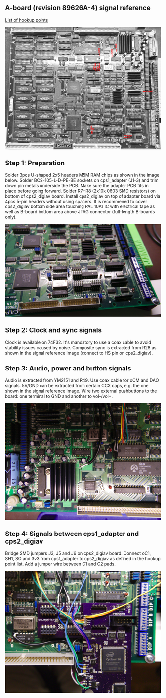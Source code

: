 A-board (revision 89626A-4) signal reference
--------------------------
[List of hookup points](./cps1_hookup_points.txt)

![](cps1_hookup_points.jpg)


Step 1: Preparation
--------------------------

Solder 3pcs U-shaped 2x5 headers M5M RAM chips as shown in the image below. Solder BCS-105-L-D-PE-BE sockets on cps1_adapter (J1-3) and trim down pin metals underside the PCB. Make sure the adapter PCB fits in place before going forward. Solder R7+R8 (2x10k 0603 SMD resistors) on bottom of cps2_digiav board. Install cps2_digiav on top of adapter board via 4pcs 5-pin headers without using spacers. It is recommened to cover cps2_digiav bottom side area touching PAL 10A1 IC with electrical tape as well as B-board bottom area above JTAG connector (full-length B-boards only).

![](install-1.jpg)


Step 2: Clock and sync signals
--------------------------

Clock is available on 74F32. It's mandatory to use a coax cable to avoid stability issues caused by noise. Composite sync is extracted from R28 as shown in the signal reference image (connect to HS pin on cps2_digiav).


Step 3: Audio, power and button signals
--------------------------

Audio is extracted from YM2151 and R49. Use coax cable for oCM and DAO signals. 5V/GND can be extracted from certain CCX caps, e.g. the one shown in the signal reference image. Wire two external pushbuttons to the board: one terminal to GND and another to vol-/vol+.

![](install-2.jpg)


Step 4: Signals between cps1_adapter and cps2_digiav
--------------------------

Bridge SMD jumpers J3, J5 and J6 on cps2_digiav board. Connect oC1, SH1, SO and 3v3 from cps1_adapter to cps2_digiav as defined in the hookup point list. Add a jumper wire between C1 and C2 pads.

![](install-3.jpg)


